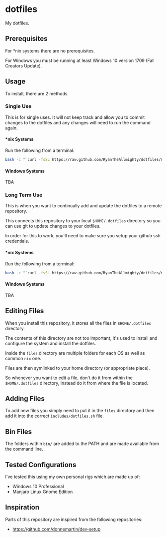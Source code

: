# dotfiles

My dotfiles.

## Prerequisites

For \*nix systems there are no prerequisites.

For Windows you must be running at least Windows 10 version 1709 (Fall Creators Update).

## Usage

To install, there are 2 methods.

### Single Use

This is for single uses. It will not keep track and allow you to commit changes to the dotfiles and
any changes will need to run the command again.

#### \*nix Systems

Run the following from a terminal:

```bash
bash -c "`curl -fsSL https://raw.github.com/RyanTheAllmighty/dotfiles/master/remote-install.sh`"
```

#### Windows Systems

TBA

### Long Term Use

This is when you want to continually add and update the dotfiles to a remote repository.

This connects this repository to your local `$HOME/.dotfiles` directory so you can use git to update
changes to your dotfiles.

In order for this to work, you'll need to make sure you setup your github ssh credentials.

#### \*nix Systems

Run the following from a terminal:

```bash
bash -c "`curl -fsSL https://raw.github.com/RyanTheAllmighty/dotfiles/master/remote-git-install.sh`"
```

#### Windows Systems

TBA

## Editing Files

When you install this repository, it stores all the files in `$HOME/.dotfiles` directory.

The contents of this directory are not too important, it's used to install and configure the system
and install the dotfiles.

Inside the `files` directory are multiple folders for each OS as well as common `nix` one.

Files are then symlinked to your home directory (or appropriate place).

So whenever you want to edit a file, don't do it from within the `$HOME/.dotfiles` directory,
instead do it from where the file is located.

## Adding Files

To add new files you simply need to put it in the `files` directory and then add it into the correct
`includes/dotfiles.sh` file.

## Bin Files

The folders within `bin/` are added to the PATH and are made available from the command line.

## Tested Configurations

I've tested this using my own personal rigs which are made up of:

* Windows 10 Professional
* Manjaro Linux Gnome Edition

## Inspiration

Parts of this repository are inspired from the following repositories:

* <https://github.com/donnemartin/dev-setup>
